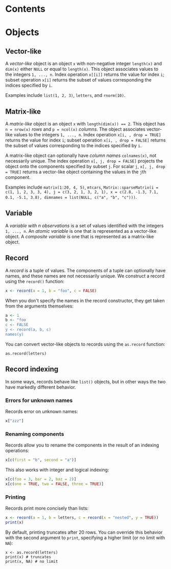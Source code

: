 Contents
========

# Objects

## Vector-like

A *vector-like* object is an object `x` with non-negative integer `length(x)`
and `dim(x)` either `NULL` or equal to `length(x)`. This object associates
values to the integers `1, ..., n`. Index operation `x[[i]]` returns the value
for index `i`; subset operation `x[i]` returns the subset of values
corresponding the indices specified by `i`.

Examples include `list(1, 2, 3)`, `letters`, and `rnorm(10)`.


## Matrix-like

A *matrix-like* object is an object `x` with `length(dim(x)) == 2`. This
object has `n = nrow(x)` *rows* and `p = ncol(x)` *columns*. The object
associates vector-like values to the integers `1, ..., n`. Index operation
`x[i, , drop = TRUE]` returns the value for index `i`; subset operation
`x[i, , drop = FALSE]` returns the subset of values corresponding to the
indices specified by `i`.


A matrix-like object can optionally have *column names* `colnames(x)`, not
necessarily unique. The index operation `x[, j, drop = FALSE]` projects
the object onto the components specified by subset `j`. For scalar `j`,
`x[, j, drop = TRUE]` returns a vector-like object containing the values
in the `j`th component.

Examples include `matrix(1:20, 4, 5)`, `mtcars`,
`Matrix::sparseMatrix(i = c(1, 1, 2, 3, 3, 4),
                      j = c(3, 2, 1, 3, 2, 1),
                      x = c(2.8, -1.3, 7.1, 0.1, -5.1, 3.8),
                      dimnames = list(NULL, c("a", "b", "c")))`.


## Variable

A *variable with n observations* is a set of values identified with the
integers `1, ..., n`. An *atomic variable* is one that is represented as
a vector-like object. A *composite variable* is one that is represented as
a matrix-like object.


## Record

A *record* is a tuple of values. The components of a tuple can optionally have
names, and these names are not necessarily unique. We construct a record using
the `record()` function:

```r
x <- record(a = 1, b = "foo", c = FALSE)
```

When you don't specify the names in the record constructor, they get taken
from the arguments themselves:

```r
a <- 1
b <- "foo
c <- FALSE
y <- record(a, b, c)
names(y)
```

You can convert vector-like objects to records using the `as.record` function:

```
as.record(letters)
```

## Record indexing

In some ways, records behave like `list()` objects, but in other ways the two
have markedly different behavior.

### Errors for unknown names

Records error on unknown names:

```r
x["zzz"]
```

### Renaming components

Records allow you to rename the components in the result of an indexing
operations:

```r
x[c(first = "b", second = "a")]
```

This also works with integer and logical indexing:

```r
x[c(foo = 3, bar = 2, baz = 2)]
x[c(one = TRUE, two = FALSE, three = TRUE)]
```

### Printing

Records print more concisely than lists:

```r
x <- record(a = 1, b = letters, c = record(x = "nested", y = TRUE))
print(x)
```

By default, printing truncates after 20 rows. You can override this behavior
with the second argument to `print`, specifying a higher limit (or no limit
with `NA`):
```
x <- as.record(letters)
print(x) # truncates
print(x, NA) # no limit
```

